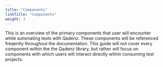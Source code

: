 ```yaml
---
title: "Components"
linkTitle: "Components"
weight: 3
---
```


This is an overview of the primary components that user will encounter while automating tests with Qadenz. These components will be referenced freqently throughout the documentation. This guide will not cover every component within the the Qadenz library, but rather will focus on components with which users will interact directly within consuming test projects.
